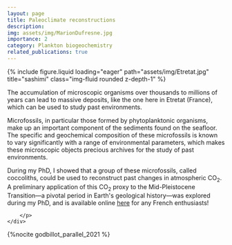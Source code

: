 ```yaml
---
layout: page
title: Paleoclimate reconstructions
description:  
img: assets/img/MarionDufresne.jpg
importance: 2
category: Plankton biogeochemistry
related_publications: true
---
```



<div class="row">
    <div class="col-md-4">
        {% include figure.liquid loading="eager" path="assets/img/Etretat.jpg" title="sashimi" class="img-fluid rounded z-depth-1" %}
        <p class="caption"> The accumulation of microscopic organisms over thousands to millions of years can lead to massive deposits, like the one here in Etretat (France), which can be used to study past environments.  </p>
    </div>
    <div class="col-md-8">
        <p>
            Microfossils, in particular those formed by phytoplanktonic organisms, make up an important component of the sediments found on the seafloor. The specific and geochemical composition of these microfossils is known to vary significantly with a range of environmental parameters, which makes these microscopic objects precious archives for the study of past environments. 

During my PhD, I showed that a group of these microfossils, called coccoliths, could be used to reconstruct past changes in atmospheric CO<sub>2</sub>. A preliminary application of this CO<sub>2</sub> proxy to the Mid-Pleistocene Transition—a pivotal period in Earth's geological history—was explored during my PhD, and is available online <a href="https://theses.hal.science/tel-04241625" target="_blank">here</a> for any French enthusiasts!


        </p>
    </div>
</div>




{%nocite godbillot_parallel_2021 %}